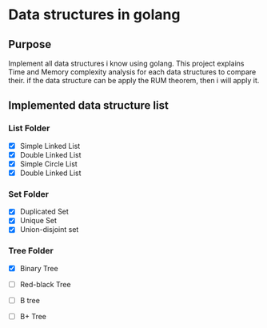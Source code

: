 # Data structures in golang
## Purpose
Implement all data structures i know using golang. This project explains Time and Memory complexity analysis for each data structures to compare their.
if the data structure can be apply the RUM theorem, then i will apply it.

## Implemented data structure list
### List Folder
- [x] Simple Linked List
- [X] Double Linked List
- [X] Simple Circle List
- [X] Double Linked List

### Set Folder
- [X] Duplicated Set
- [X] Unique Set
- [X] Union-disjoint set

### Tree Folder
- [x] Binary Tree
- [ ] Red-black Tree
- [ ] B tree
- [ ] B+ Tree

